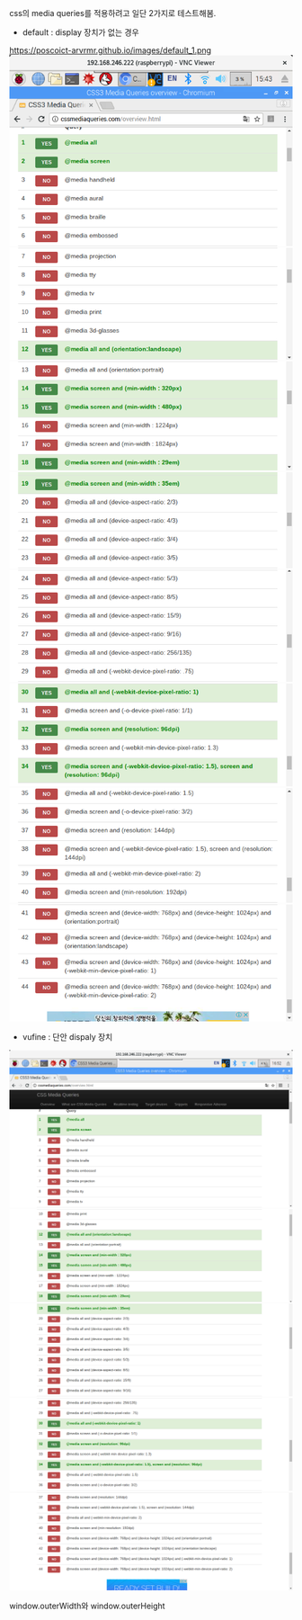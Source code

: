 
css의 media queries를 적용하려고 일단 2가지로 테스트해봄. 

* default : display 장치가 없는 경우 

https://poscoict-arvrmr.github.io/images/default_1.png
![Image](../images/default_1.png)
![Image](../images/default_2.png)
![Image](../images/default_3.png)
![Image](../images/default_4.png)
![Image](../images/default_5.png)
![Image](../images/default_6.png)
![Image](../images/default_7.png)
![Image](../images/default_8.png)

* vufine : 단안 dispaly 장치

![Image](../images/vufine_1.png)
![Image](../images/vufine_2.png)
![Image](../images/vufine_3.png)
![Image](../images/vufine_4.png)
![Image](../images/vufine_5.png)


window.outerWidth와 window.outerHeight